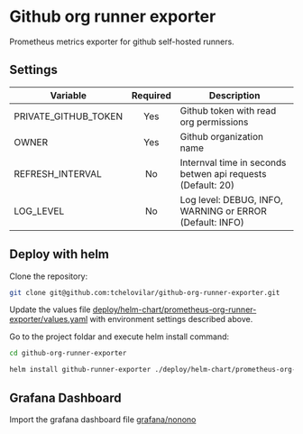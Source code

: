 # Github org runner exporter

Prometheus metrics exporter for github self-hosted runners.


## Settings

| Variable             | Required | Description |
|----------------------|:--------:|----------------------------------------|
| PRIVATE_GITHUB_TOKEN | Yes      | Github token with read org permissions
| OWNER                | Yes      | Github organization name
| REFRESH_INTERVAL     | No       | Internval time in seconds betwen api requests (Default: 20)
| LOG_LEVEL            | No       | Log level: DEBUG, INFO, WARNING or ERROR (Default: INFO)


## Deploy with helm

Clone the repository:

```sh
git clone git@github.com:tchelovilar/github-org-runner-exporter.git
```

Update the values file [deploy/helm-chart/prometheus-org-runner-exporter/values.yaml](./deploy/helm-chart/prometheus-org-runner-exporter/values.yaml)
with environment settings described above.

Go to the project foldar and execute helm install command:

```sh
cd github-org-runner-exporter

helm install github-runner-exporter ./deploy/helm-chart/prometheus-org-runner-exporter/
```


## Grafana Dashboard

Import the grafana dashboard file
[grafana/nonono](./grafana/nonono)
